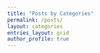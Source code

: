 ```yaml
---
title: "Posts by Categories"
permalink: /posts/
layout: categories
entries_layout: grid
author_profile: true
---
```

